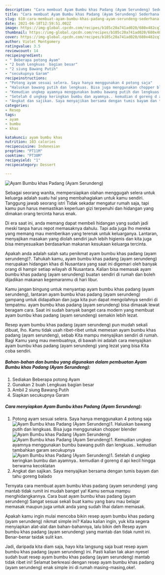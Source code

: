 ```yaml
---
description: "Cara membuat Ayam Bumbu khas Padang (Ayam Serundeng) Sederhana Untuk Jualan"
title: "Cara membuat Ayam Bumbu khas Padang (Ayam Serundeng) Sederhana Untuk Jualan"
slug: 610-cara-membuat-ayam-bumbu-khas-padang-ayam-serundeng-sederhana-untuk-jualan
date: 2021-04-18T12:59:51.002Z
image: https://img-global.cpcdn.com/recipes/b105c20a741ad020/680x482cq70/ayam-bumbu-khas-padang-ayam-serundeng-foto-resep-utama.jpg
thumbnail: https://img-global.cpcdn.com/recipes/b105c20a741ad020/680x482cq70/ayam-bumbu-khas-padang-ayam-serundeng-foto-resep-utama.jpg
cover: https://img-global.cpcdn.com/recipes/b105c20a741ad020/680x482cq70/ayam-bumbu-khas-padang-ayam-serundeng-foto-resep-utama.jpg
author: Violet Montgomery
ratingvalue: 3.5
reviewcount: 14
recipeingredient:
- " Beberapa potong Ayam"
- "2 buah Lengkuas  bagian besar"
- "2 siung Bawang Putih"
- "secukupnya Garam"
recipeinstructions:
- "Potong ayam sesuai selera. Saya hanya menggunakan 4 potong saja"
- "Haluskan bawang putih dan lengkuas. Bisa juga menggunakan chopper blender"
- "Kemudian ungkep ayamnya menggunakan bumbu bawang putih dan lengkuas.. kemudian tambahkan garam secukupnya"
- "Setelah d ungkep keringkan bumbu dan ayamnya.. kemudian d goreng d api kecil hingga berwarna kecoklatan"
- "Angkat dan sajikan. Saya menyajikan bersama dengan tumis bayam dan tahu goreng balado"
categories:
- Resep
tags:
- ayam
- bumbu
- khas

katakunci: ayam bumbu khas 
nutrition: 103 calories
recipecuisine: Indonesian
preptime: "PT11M"
cooktime: "PT30M"
recipeyield: "1"
recipecategory: Dessert

---
```



![Ayam Bumbu khas Padang (Ayam Serundeng)](https://img-global.cpcdn.com/recipes/b105c20a741ad020/680x482cq70/ayam-bumbu-khas-padang-ayam-serundeng-foto-resep-utama.jpg)

Sebagai seorang wanita, mempersiapkan olahan menggugah selera untuk keluarga adalah suatu hal yang membahagiakan untuk kamu sendiri. Tanggung jawab seorang istri Tidak sekadar mengatur rumah saja, tapi kamu pun harus memastikan keperluan gizi terpenuhi dan hidangan yang dimakan orang tercinta harus enak.

Di era  saat ini, anda memang dapat membeli hidangan yang sudah jadi meski tanpa harus repot memasaknya dahulu. Tapi ada juga lho mereka yang memang mau memberikan yang terenak untuk keluarganya. Lantaran, menyajikan masakan yang diolah sendiri jauh lebih higienis dan kita juga bisa menyesuaikan berdasarkan makanan kesukaan keluarga tercinta. 



Apakah anda adalah salah satu penikmat ayam bumbu khas padang (ayam serundeng)?. Tahukah kamu, ayam bumbu khas padang (ayam serundeng) merupakan hidangan khas di Nusantara yang saat ini digemari oleh banyak orang di hampir setiap wilayah di Nusantara. Kalian bisa memasak ayam bumbu khas padang (ayam serundeng) buatan sendiri di rumah dan boleh dijadikan makanan kegemaranmu di hari libur.

Kamu jangan bingung untuk menyantap ayam bumbu khas padang (ayam serundeng), lantaran ayam bumbu khas padang (ayam serundeng) gampang untuk didapatkan dan juga kita pun dapat mengolahnya sendiri di tempatmu. ayam bumbu khas padang (ayam serundeng) bisa dimasak lewat beragam cara. Saat ini sudah banyak banget cara modern yang membuat ayam bumbu khas padang (ayam serundeng) semakin lebih lezat.

Resep ayam bumbu khas padang (ayam serundeng) pun mudah sekali dibuat, lho. Kamu tidak usah ribet-ribet untuk memesan ayam bumbu khas padang (ayam serundeng), sebab Kita mampu menyajikan sendiri di rumah. Bagi Kamu yang mau membuatnya, di bawah ini adalah cara menyajikan ayam bumbu khas padang (ayam serundeng) yang lezat yang bisa Kita coba sendiri.

<!--inarticleads1-->

##### Bahan-bahan dan bumbu yang digunakan dalam pembuatan Ayam Bumbu khas Padang (Ayam Serundeng):

1. Sediakan  Beberapa potong Ayam
1. Gunakan 2 buah Lengkuas  bagian besar
1. Ambil 2 siung Bawang Putih
1. Siapkan secukupnya Garam




<!--inarticleads2-->

##### Cara menyiapkan Ayam Bumbu khas Padang (Ayam Serundeng):

1. Potong ayam sesuai selera. Saya hanya menggunakan 4 potong saja
<img src="https://img-global.cpcdn.com/steps/c114d05285de2c8a/160x128cq70/ayam-bumbu-khas-padang-ayam-serundeng-langkah-memasak-1-foto.jpg" alt="Ayam Bumbu khas Padang (Ayam Serundeng)">1. Haluskan bawang putih dan lengkuas. Bisa juga menggunakan chopper blender
<img src="https://img-global.cpcdn.com/steps/1da884083bf8027f/160x128cq70/ayam-bumbu-khas-padang-ayam-serundeng-langkah-memasak-2-foto.jpg" alt="Ayam Bumbu khas Padang (Ayam Serundeng)"><img src="https://img-global.cpcdn.com/steps/5debfe3db5cbfae5/160x128cq70/ayam-bumbu-khas-padang-ayam-serundeng-langkah-memasak-2-foto.jpg" alt="Ayam Bumbu khas Padang (Ayam Serundeng)">1. Kemudian ungkep ayamnya menggunakan bumbu bawang putih dan lengkuas.. kemudian tambahkan garam secukupnya
<img src="https://img-global.cpcdn.com/steps/62310b47e2c1361f/160x128cq70/ayam-bumbu-khas-padang-ayam-serundeng-langkah-memasak-3-foto.jpg" alt="Ayam Bumbu khas Padang (Ayam Serundeng)">1. Setelah d ungkep keringkan bumbu dan ayamnya.. kemudian d goreng d api kecil hingga berwarna kecoklatan
1. Angkat dan sajikan. Saya menyajikan bersama dengan tumis bayam dan tahu goreng balado




Ternyata cara membuat ayam bumbu khas padang (ayam serundeng) yang mantab tidak rumit ini mudah banget ya! Kamu semua mampu menghidangkannya. Cara buat ayam bumbu khas padang (ayam serundeng) Sangat sesuai sekali buat kamu yang baru mau belajar memasak maupun juga untuk anda yang sudah lihai dalam memasak.

Apakah kamu ingin mulai mencoba bikin resep ayam bumbu khas padang (ayam serundeng) nikmat simple ini? Kalau kalian ingin, yuk kita segera menyiapkan alat-alat dan bahan-bahannya, lalu bikin deh Resep ayam bumbu khas padang (ayam serundeng) yang mantab dan tidak rumit ini. Benar-benar taidak sulit kan. 

Jadi, daripada kita diam saja, hayo kita langsung saja buat resep ayam bumbu khas padang (ayam serundeng) ini. Pasti kalian tak akan nyesel sudah buat resep ayam bumbu khas padang (ayam serundeng) mantab tidak ribet ini! Selamat berkreasi dengan resep ayam bumbu khas padang (ayam serundeng) enak simple ini di rumah masing-masing,oke!.

